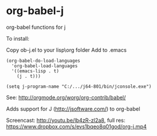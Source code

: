 org-babel-j
=============
org-babel functions for j

To install:

Copy ob-j.el to your lisp\org folder
Add to .emacs

    (org-babel-do-load-languages
      'org-babel-load-languages
      '((emacs-lisp . t)
        (j . t)))

    (setq j-program-name "C:/.../j64-801/bin/jconsole.exe")

See: http://orgmode.org/worg/org-contrib/babel/

Adds support for J (http://jsoftware.com/) to org-babel

Screencast: http://youtu.be/lb4zR-zl2a8, full res: https://www.dropbox.com/s/evs1bqeo8q01god/org-j.mp4


